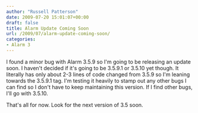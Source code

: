 ```yaml
---
author: "Russell Patterson"
date: 2009-07-20 15:01:07+00:00
draft: false
title: Alarm Update Coming Soon
url: /2009/07/alarm-update-coming-soon/
categories:
- Alarm 3
---
```


I found a minor bug with Alarm 3.5.9 so I'm going to be releasing an update soon.  I haven't decided if it's going to be 3.5.9.1 or 3.5.10 yet though.  It literally has only about 2-3 lines of code changed from 3.5.9 so I'm leaning towards the 3.5.9.1 tag.  I'm testing it heavily to stamp out any other bugs I can find so I don't have to keep maintaining this version.  If I find other bugs, I'll go with 3.5.10.

That's all for now.  Look for the next version of 3.5 soon.
